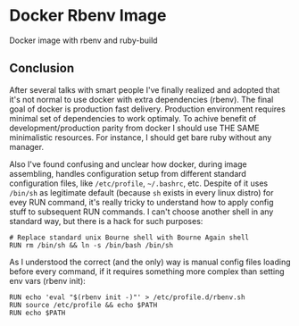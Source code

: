 # Docker Rbenv Image
Docker image with rbenv and ruby-build

## Conclusion

After several talks with smart people I've finally realized and adopted that it's not normal to use docker with extra dependencies (rbenv). The final goal of docker is production fast delivery. Production environment requires minimal set of dependencies to work optimaly. To achive benefit of development/production parity from docker I should use THE SAME minimalistic resources. For instance, I should get bare ruby without any manager.

Also I've found confusing and unclear how docker, during image assembling, handles configuration setup from different standard configuration files, like `/etc/profile`, `~/.bashrc`, etc. Despite of it uses `/bin/sh` as legitimate default (because `sh` exists in every linux distro) for evey RUN command, it's really tricky to understand how to apply config stuff to subsequent RUN commands. I can't choose another shell in any standard way, but there is a hack for such purposes:
```
# Replace standard unix Bourne shell with Bourne Again shell
RUN rm /bin/sh && ln -s /bin/bash /bin/sh
```
As I understood the correct (and the only) way is manual config files loading before every command, if it requires something more complex than setting env vars (rbenv init):
```
RUN echo 'eval "$(rbenv init -)"' > /etc/profile.d/rbenv.sh
RUN source /etc/profile && echo $PATH
RUN echo $PATH
```
